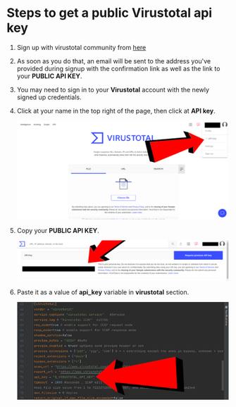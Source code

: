 # Steps to get a public **Virustotal** api key

1. Sign up with virustotal community from [here](https://www.virustotal.com/gui/join-us)

1. As soon as you do that, an email will be sent to the address you've provided during signup with the confirmation link as well as the link to your **PUBLIC API KEY**.

1. You may need to sign in to your **Virustotal** account with the newly signed up credentials.

1. Click at your name in the top right of the page, then click at **API key**.

   ![](./virustotal1.png)

1. Copy your **PUBLIC API KEY**.

   ![](./virustotal2.png)

1. Paste it as a value of **api_key** variable in **virustotal** section.

   ![](./virustotal3.png)
